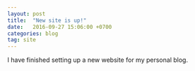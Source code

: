 ```yaml
---
layout: post
title:  "New site is up!"
date:   2016-09-27 15:06:00 +0700
categories: blog
tag: site
---
```


I have finished setting up a new website for my personal blog.